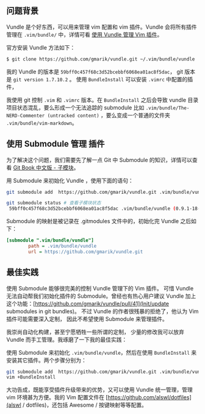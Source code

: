 


## 问题背景 ##

Vundle 是个好东西，可以用来管理 vim 配置和 vim 插件。Vundle
会将所有插件管理在 `.vim/bundle/` 中，详情可看
[使用 Vundle 管理 Vim 插件](/2012/04/vundle/)。

官方安装 Vundle 方法如下：

``` bash
$ git clone https://github.com/gmarik/vundle.git ~/.vim/bundle/vundle
```

我的 Vundle 的版本是 `59bff0c457f68c3d52bcebbf6068ea01ac8f5dac`，
git 版本是 `git version 1.7.10.2` 。
使用 `BundleInstall` 可以安装 `.vimrc` 中配置的插件，

我使用 git 控制 `.vim` 和 `.vimrc` 版本。在 `BundleInstall`
之后会导致 vundle 目录项目状态混乱，要么形成一个无法追踪的
submodule 比如 `.vim/bundle/The-NERD-Commenter (untracked content)`
，要么变成一个普通的文件夹 `.vim/bundle/vim-markdown`。

<!-- more -->

## 使用 Submodule 管理 插件 ##

为了解决这个问题，我们需要先了解一点 Git 中 Submodule 的知识，详情可以查看
[Git Book 中文版 - 子模块](http://gitbook.liuhui998.com/5_10.html)。

用 Submodule 来初始化 Vundle ，使用下面的语句：

``` bash
git submodule add  https://github.com/gmarik/vundle.git .vim/bundle/vundle

git submodule status # 查看子模块状态
 59bff0c457f68c3d52bcebbf6068ea01ac8f5dac .vim/bundle/vundle (0.9.1-18-g59bff0c)
```

Submodule 的映射是被记录在 .gitmodules 文件中的，初始化完 Vundle 之后如下：

``` ini .gitmodules
[submodule ".vim/bundle/vundle"]
        path = .vim/bundle/vundle
        url = https://github.com/gmarik/vundle.git
```

## 最佳实践 ##

使用 Submodule 能够很完美的控制 Vundle 管理下的 Vim 插件。
可惜 Vundle 无法自动帮我们初始化插件的 Submodule。曾经也有热心用户建议 Vundle
加上这个功能：[https://github.com/gmarik/vundle/pull/41](Init/update submodules in git bundles)。
不过 Vundle 的作者很残暴的拒绝了，他认为 Vim 插件可能需要深入定制，
因此不希望使用 Submodule 来管理插件。

我崇尚自动化构建，甚至宁愿牺牲一些所谓的定制，
少量的修改我可以放弃 Vundle 而手工管理。我琢磨了一下我的最佳实践：

使用 Submodule 来初始化 `.vim/bundle/vundle`，然后在使用 `BundleInstall`
来安装其它插件。两个步骤分别为：

``` bash
git submodule add  https://github.com/gmarik/vundle.git .vim/bundle/vundle
vim +BundleInstall
```

大功告成，既能享受插件升级带来的优势，又可以使用 Vundle 统一管理，管理 vim
环境甚为方便。我的 Vim 配置文件在
[https://github.com/alswl/dotfiles](alswl / dotfiles)，还包括 Awesome
/ 按键映射等等配置。

